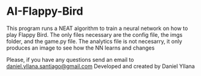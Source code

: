 # AI-Flappy-Bird
This program runs a NEAT algorithm to train a neural network on how to play Flappy Bird.
The only files necessary are the config file, the imgs folder, and the game.py file.
The analytics file is not necesarry, it only produces an image to see how the NN learns and changes

Please, if you have any questions send an email to daniel.yllana.santiago@gmail.com
Developed and created by Daniel Yllana
